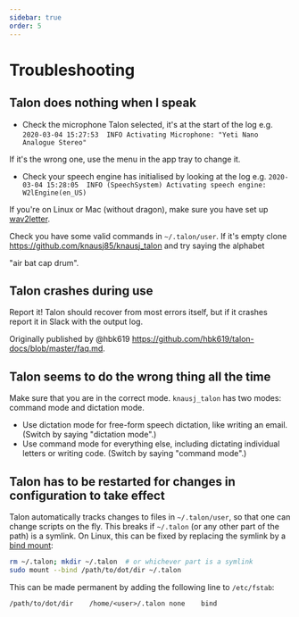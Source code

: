 ```yaml
---
sidebar: true
order: 5
---
```


# Troubleshooting


## Talon does nothing when I speak

  * Check the microphone Talon selected, it's at the start of the log
e.g. `2020-03-04 15:27:53  INFO Activating Microphone: "Yeti Nano Analogue Stereo"`

If it's the wrong one, use the menu in the app tray to change it.

  * Check your speech engine has initialised by looking at the log e.g.
`2020-03-04 15:28:05  INFO (SpeechSystem) Activating speech engine: W2lEngine(en_US)`

If you're on Linux or Mac (without dragon), make sure you have set up [wav2letter][wav2letter-gen2.1].

[wav2letter-gen2.1]: https://talonvoice.slack.com/archives/G9YTMSZ2T/p1597793361100700?thread_ts=1597793171.100600&cid=G9YTMSZ2T "Wav2Letter Gen2.1"

Check you have some valid commands in `~/.talon/user`. If it's empty clone https://github.com/knausj85/knausj_talon and try saying the alphabet

"air bat cap drum".


## Talon crashes during use

Report it! Talon should recover from most errors itself, but if it crashes report it in Slack with the output log.

Originally published by @hbk619 https://github.com/hbk619/talon-docs/blob/master/faq.md.


## Talon seems to do the wrong thing all the time

Make sure that you are in the correct mode. `knausj_talon` has two modes: command mode and dictation mode.

* Use dictation mode for free-form speech dictation, like writing an email. (Switch by saying "dictation mode".)
* Use command mode for everything else, including dictating individual letters or writing code. (Switch by saying "command mode".)

## Talon has to be restarted for changes in configuration to take effect

Talon automatically tracks changes to files in `~/.talon/user`, so that one can change scripts on the fly. This breaks if `~/.talon` (or any other part of the path) is a symlink. On Linux, this can be fixed by replacing the symlink by a [bind mount][bind-mount-stackexchange]:

```sh
rm ~/.talon; mkdir ~/.talon  # or whichever part is a symlink
sudo mount --bind /path/to/dot/dir ~/.talon
```

[bind-mount-stackexchange]: https://unix.stackexchange.com/questions/198590/what-is-a-bind-mount

This can be made permanent by adding the following line to `/etc/fstab`:

```
/path/to/dot/dir	/home/<user>/.talon	none	bind
```
